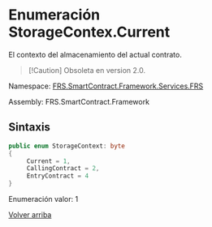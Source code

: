 # Enumeración StorageContex.Current

El contexto del almacenamiento del actual contrato.


> [!Caution] Obsoleta en version 2.0.

Namespace: [FRS.SmartContract.Framework.Services.FRS](../../FRS.md)

Assembly: FRS.SmartContract.Framework

## Sintaxis

```c#
public enum StorageContext: byte
{
     Current = 1,
     CallingContract = 2,
     EntryContract = 4
}
```

Enumeración valor: 1



[Volver arriba](../StorageContex.md)
